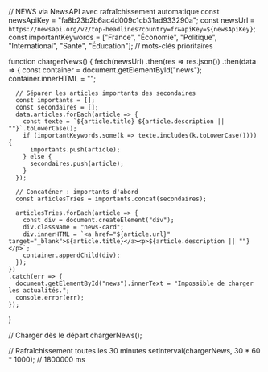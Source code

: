 // NEWS via NewsAPI avec rafraîchissement automatique
const newsApiKey = "fa8b23b2b6ac4d009c1cb31ad933290a";
const newsUrl = `https://newsapi.org/v2/top-headlines?country=fr&apiKey=${newsApiKey}`;
const importantKeywords = ["France", "Économie", "Politique", "International", "Santé", "Éducation"]; // mots-clés prioritaires

function chargerNews() {
  fetch(newsUrl)
    .then(res => res.json())
    .then(data => {
      const container = document.getElementById("news");
      container.innerHTML = "";

      // Séparer les articles importants des secondaires
      const importants = [];
      const secondaires = [];
      data.articles.forEach(article => {
        const texte = `${article.title} ${article.description || ""}`.toLowerCase();
        if (importantKeywords.some(k => texte.includes(k.toLowerCase()))) {
          importants.push(article);
        } else {
          secondaires.push(article);
        }
      });

      // Concaténer : importants d'abord
      const articlesTries = importants.concat(secondaires);

      articlesTries.forEach(article => {
        const div = document.createElement("div");
        div.className = "news-card";
        div.innerHTML = `<a href="${article.url}" target="_blank">${article.title}</a><p>${article.description || ""}</p>`;
        container.appendChild(div);
      });
    })
    .catch(err => {
      document.getElementById("news").innerText = "Impossible de charger les actualités.";
      console.error(err);
    });
}

// Charger dès le départ
chargerNews();

// Rafraîchissement toutes les 30 minutes
setInterval(chargerNews, 30 * 60 * 1000); // 1800000 ms
